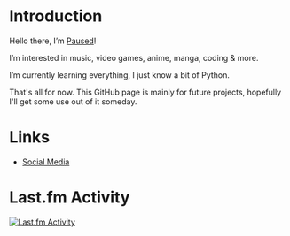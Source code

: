 # Introduction
Hello there, I’m [Paused](https://pausedweb.carrd.co)!

I’m interested in music, video games, anime, manga, coding & more.

I’m currently learning everything, I just know a bit of Python.

That's all for now. This GitHub page is mainly for future projects, hopefully I'll get some use out of it someday.

# Links
- [Social Media](https://pausedweb.carrd.co/#contact)

# Last.fm Activity
[![Last.fm Activity](https://lastfm-recently-played.vercel.app/api?user=PausedMusic)](https://www.last.fm/user/PausedMusic)
